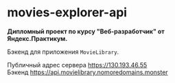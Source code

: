 # movies-explorer-api
__Дипломный проект по курсу "Веб-разработчик" от Яндекс.Практикум.__

Бэкенд для приложения `MovieLibrary`.

Публичный адрес сервера https://130.193.46.55  
Бэкенд https://api.movielibrary.nomoredomains.monster
